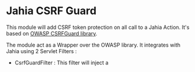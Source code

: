 # Jahia CSRF Guard

This module will add CSRF token protection on all call to a Jahia Action.
It's based on [OWASP CSRFGuard library](https://owasp.org/www-project-csrfguard/). 

The module act as a Wrapper over the OWASP library. It integrates with Jahia using 2 Servlet Filters : 
 - CsrfGuardFilter : This filter will inject a <script> tag in relevant responses (HTML) to add a reference to CSRF javascript file.
 - CsrfGuardServletFilterWrapper: This filter will introduce a configurable pattern allowing some URLs to be protected or not by CSRF Filter
All the configuration and registration of the OWASP library is done in the module using OSGI configuration.
Two level of configuration are possible, a global level providing options for the whole wrapper and a per module configuration that manage fine grain
configuration patterns.
The original JavaScriptServlet is registered at startup by the module and will serve the CSRF javascript file on GET requests and handle POST requests to retrieve per-page tokens.
All original OWASP library configuration options can be override using OSGI configuration.

### How to upgrade OWASP CSRFGuard

#### Minor version
Upgrade to a minor version should be seamless but you will have to compare the csrfguard.template.js with its original version to merge the changes.

#### Major version
It will depend of the changelog and breaking changes of the version, but again here do not forget to compare the csrfguard.template.js with its original version to merge the changes.

#### Minification

Minify the template using the following command :

```terser -m -c conditionals=false -f quote_style=1 -- src/main/resources/META-INF/csrfguard.template.uncompressed.js```

## Open-Source

This is an Open-Source module, you can find more details about Open-Source @ Jahia [in this repository](https://github.com/Jahia/open-source).
